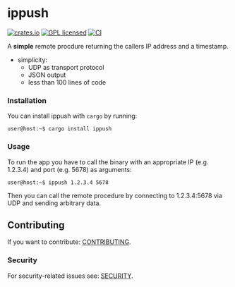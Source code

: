 # ippush

[![crates.io][crates-badge]][crates-url]
[![GPL licensed][license-badge]][license-url]
[![CI][actions-badge]][actions-url]

[crates-badge]: https://img.shields.io/crates/v/ippush.svg
[crates-url]: https://crates.io/crates/ippush
[license-badge]: https://img.shields.io/badge/license-GPL-blue.svg
[license-url]: ./Cargo.toml
[actions-badge]: https://github.com/shtsoft/ippush/actions/workflows/ci.yaml/badge.svg
[actions-url]: https://github.com/shtsoft/ippush/actions/workflows/ci.yaml

A **simple** remote procdure returning the callers IP address and a timestamp.

- simplicity:
  * UDP as transport protocol
  * JSON output
  * less than 100 lines of code

### Installation

You can install ippush with `cargo` by running:

```console
user@host:~$ cargo install ippush
```

### Usage

To run the app you have to call the binary with an appropriate IP (e.g. 1.2.3.4) and port (e.g. 5678) as arguments:

```console
user@host:~$ ippush 1.2.3.4 5678
```

Then you can call the remote procedure by connecting to 1.2.3.4:5678 via UDP and sending arbitrary data.

## Contributing

If you want to contribute: [CONTRIBUTING](CONTRIBUTING.md).

### Security

For security-related issues see: [SECURITY](SECURITY.md).
